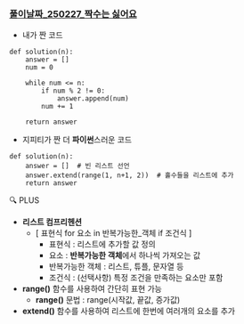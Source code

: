 ### [풀이날짜_250227_짝수는 싫어요](https://school.programmers.co.kr/learn/courses/30/lessons/120813)

- 내가 짠 코드
```
def solution(n):
    answer = []
    num = 0
    
    while num <= n:
        if num % 2 != 0:
            answer.append(num)
        num += 1
    
    return answer
```

- 지피티가 짠 더 **파이썬**스러운 코드
```
def solution(n):
    answer = []  # 빈 리스트 선언
    answer.extend(range(1, n+1, 2))  # 홀수들을 리스트에 추가
    return answer
```

🔍 PLUS
- **리스트 컴프리헨션**
  - [ 표현식 for 요소 in 반복가능한_객체 if 조건식 ]
    - 표현식 : 리스트에 추가할 값 정의
    - 요소 : **반복가능한 객체**에서 하나씩 가져오는 값
    - 반복가능한 객체 : 리스트, 튜플, 문자열 등
    - 조건식 : (선택사항) 특정 조건을 만족하는 요소만 포함
- **range()** 함수를 사용하여 간단히 표현 가능
    - **range()** 문법 : range(시작값, 끝값, 증가값)
- **extend()** 함수를 사용하여 리스트에 한번에 여러개의 요소를 추가
